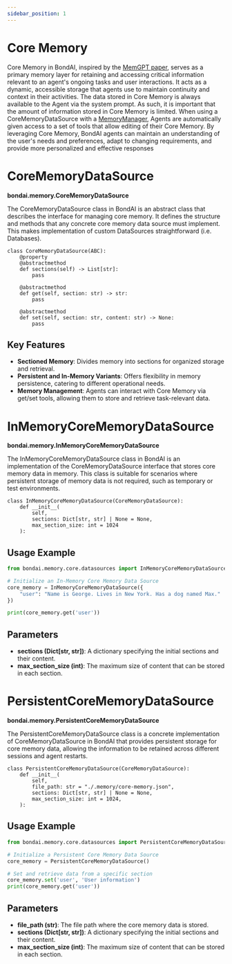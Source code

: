 ```yaml
---
sidebar_position: 1
---
```


# Core Memory

Core Memory in BondAI, inspired by the [MemGPT paper](https://arxiv.org/pdf/2310.08560.pdf), serves as a primary memory layer for retaining and accessing critical information relevant to an agent's ongoing tasks and user interactions. It acts as a dynamic, accessible storage that agents use to maintain continuity and context in their activities. The data stored in Core Memory is always available to the Agent via the system prompt. As such, it is important that the amount of information stored in Core Memory is limited. When using a CoreMemoryDataSource with a [MemoryManager](./memory-manager.md), Agents are automatically given access to a set of tools that allow editing of their Core Memory. By leveraging Core Memory, BondAI agents can maintain an understanding of the user's needs and preferences, adapt to changing requirements, and provide more personalized and effective responses

# CoreMemoryDataSource
**bondai.memory.CoreMemoryDataSource**

The CoreMemoryDataSource class in BondAI is an abstract class that describes the interface for managing core memory. It defines the structure and methods that any concrete core memory data source must implement. This makes implementation of custom DataSources straightforward (i.e. Databases).

```
class CoreMemoryDataSource(ABC):
    @property
    @abstractmethod
    def sections(self) -> List[str]:
        pass

    @abstractmethod
    def get(self, section: str) -> str:
        pass

    @abstractmethod
    def set(self, section: str, content: str) -> None:
        pass
```


## Key Features

- **Sectioned Memory**: Divides memory into sections for organized storage and retrieval.
- **Persistent and In-Memory Variants**: Offers flexibility in memory persistence, catering to different operational needs.
- **Memory Management**: Agents can interact with Core Memory via get/set tools, allowing them to store and retrieve task-relevant data.


# InMemoryCoreMemoryDataSource
**bondai.memory.InMemoryCoreMemoryDataSource**

The InMemoryCoreMemoryDataSource class in BondAI is an implementation of the CoreMemoryDataSource interface that stores core memory data in memory. This class is suitable for scenarios where persistent storage of memory data is not required, such as temporary or test environments.

```
class InMemoryCoreMemoryDataSource(CoreMemoryDataSource):
    def __init__(
        self, 
        sections: Dict[str, str] | None = None, 
        max_section_size: int = 1024
    ):
```

## Usage Example

```python
from bondai.memory.core.datasources import InMemoryCoreMemoryDataSource

# Initialize an In-Memory Core Memory Data Source
core_memory = InMemoryCoreMemoryDataSource({
    "user": "Name is George. Lives in New York. Has a dog named Max."
})

print(core_memory.get('user'))
```

## Parameters

- **sections (Dict[str, str])**: A dictionary specifying the initial sections and their content.
- **max_section_size (int)**: The maximum size of content that can be stored in each section.


# PersistentCoreMemoryDataSource
**bondai.memory.PersistentCoreMemoryDataSource**

The PersistentCoreMemoryDataSource class is a concrete implementation of CoreMemoryDataSource in BondAI that provides persistent storage for core memory data, allowing the information to be retained across different sessions and agent restarts.

```
class PersistentCoreMemoryDataSource(CoreMemoryDataSource):
    def __init__(
        self,
        file_path: str = "./.memory/core-memory.json",
        sections: Dict[str, str] | None = None,
        max_section_size: int = 1024,
    ):
```

## Usage Example

```python
from bondai.memory.core.datasources import PersistentCoreMemoryDataSource

# Initialize a Persistent Core Memory Data Source
core_memory = PersistentCoreMemoryDataSource()

# Set and retrieve data from a specific section
core_memory.set('user', 'User information')
print(core_memory.get('user'))
```

## Parameters

- **file_path (str)**: The file path where the core memory data is stored.
- **sections (Dict[str, str])**: A dictionary specifying the initial sections and their content.
- **max_section_size (int)**: The maximum size of content that can be stored in each section.

